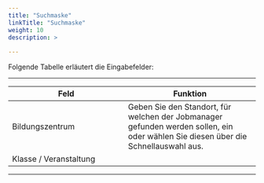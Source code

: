 ```yaml
---
title: "Suchmaske"
linkTitle: "Suchmaske"
weight: 10
description: >
  
---
```


<!-- offen lassen -->

Folgende Tabelle erläutert die Eingabefelder:

 ---
 |<div style="width:220px">Feld</div>|Funktion|
 |---|---|
 |Bildungszentrum|Geben Sie den Standort, für welchen der Jobmanager gefunden werden sollen, ein oder wählen Sie diesen über die Schnellauswahl aus.|
 |Klasse / Veranstaltung||
 ---
 